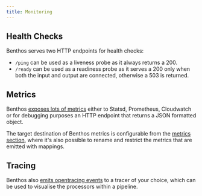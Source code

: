 ```yaml
---
title: Monitoring
---
```


## Health Checks

Benthos serves two HTTP endpoints for health checks:

- `/ping` can be used as a liveness probe as it always returns a 200.
- `/ready` can be used as a readiness probe as it serves a 200 only when both the input and output are connected, otherwise a 503 is returned.

## Metrics

Benthos [exposes lots of metrics][metrics.names] either to Statsd, Prometheus, Cloudwatch or for debugging purposes an HTTP endpoint that returns a JSON formatted object.

The target destination of Benthos metrics is configurable from the [metrics section][metrics.about], where it's also possible to rename and restrict the metrics that are emitted with mappings.

## Tracing

Benthos also [emits opentracing events][tracing.about] to a tracer of your choice, which can be used to visualise the processors within a pipeline.

[metrics.about]: /docs/components/metrics/about
[metrics.names]: /docs/components/metrics/about#metric_names
[tracing.about]: /docs/components/tracers/about